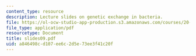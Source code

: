 ```yaml
---
content_type: resource
description: Lecture slides on genetic exchange in bacteria.
file: https://ol-ocw-studio-app-production.s3.amazonaws.com/courses/20-106j-systems-microbiology-fall-2006/a846498cd107ee6c2d5e73ee3f41c20f_slides09.pdf
file_type: application/pdf
resourcetype: Document
title: slides09.pdf
uid: a846498c-d107-ee6c-2d5e-73ee3f41c20f
---
```

